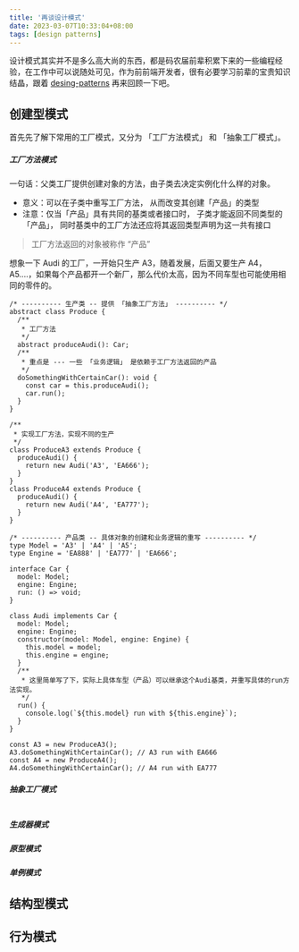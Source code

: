 ```yaml
---
title: '再谈设计模式'
date: 2023-03-07T10:33:04+08:00
tags: [design patterns]
---
```


设计模式其实并不是多么高大尚的东西，都是码农届前辈积累下来的一些编程经验，在工作中可以说随处可见，作为前前端开发者，很有必要学习前辈的宝贵知识结晶，跟着 [desing-patterns](https://refactoringguru.cn/design-patterns) 再来回顾一下吧。

## 创建型模式

首先先了解下常用的工厂模式，又分为 「工厂方法模式」 和 「抽象工厂模式」。

##### 工厂方法模式

一句话：父类工厂提供创建对象的方法，由子类去决定实例化什么样的对象。

- 意义：可以在子类中重写工厂方法， 从而改变其创建「产品」的类型
- 注意：仅当「产品」具有共同的基类或者接口时， 子类才能返回不同类型的「产品」， 同时基类中的工厂方法还应将其返回类型声明为这一共有接口

> 工厂方法返回的对象被称作 “产品”

想象一下 Audi 的工厂，一开始只生产 A3，随着发展，后面又要生产 A4，A5....，如果每个产品都开一个新厂，那么代价太高，因为不同车型也可能使用相同的零件的。

<!-- 这个时候工厂方法就有用了，只需要提供一个 `order` 订单方法，告诉工厂目标车型，工厂根据车型差异化定制生产，比如不同的发动机型号。 -->

```TS
/* ---------- 生产类 -- 提供 「抽象工厂方法」 ---------- */
abstract class Produce {
  /**
   * 工厂方法
   */
  abstract produceAudi(): Car;
  /**
   * 重点是 --- 一些 「业务逻辑」 是依赖于工厂方法返回的产品
   */
  doSomethingWithCertainCar(): void {
    const car = this.produceAudi();
    car.run();
  }
}

/**
 * 实现工厂方法，实现不同的生产
 */
class ProduceA3 extends Produce {
  produceAudi() {
    return new Audi('A3', 'EA666');
  }
}
class ProduceA4 extends Produce {
  produceAudi() {
    return new Audi('A4', 'EA777');
  }
}

/* ---------- 产品类 -- 具体对象的创建和业务逻辑的重写 ---------- */
type Model = 'A3' | 'A4' | 'A5';
type Engine = 'EA888' | 'EA777' | 'EA666';

interface Car {
  model: Model;
  engine: Engine;
  run: () => void;
}

class Audi implements Car {
  model: Model;
  engine: Engine;
  constructor(model: Model, engine: Engine) {
    this.model = model;
    this.engine = engine;
  }
  /**
   * 这里简单写了下，实际上具体车型（产品）可以继承这个Audi基类，并重写具体的run方法实现。
   */
  run() {
    console.log(`${this.model} run with ${this.engine}`);
  }
}

const A3 = new ProduceA3();
A3.doSomethingWithCertainCar(); // A3 run with EA666
const A4 = new ProduceA4();
A4.doSomethingWithCertainCar(); // A4 run with EA777
```

##### 抽象工厂模式

```TS

```

##### 生成器模式

##### 原型模式

##### 单例模式

## 结构型模式

## 行为模式
